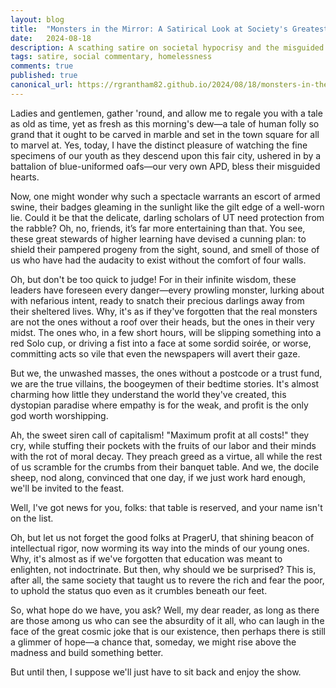 ```yaml
---
layout: blog
title:  "Monsters in the Mirror: A Satirical Look at Society's Greatest Delusion"
date:   2024-08-18
description: A scathing satire on societal hypocrisy and the misguided perceptions of the unhoused, inspired by the style of Mark Twain.
tags: satire, social commentary, homelessness  
comments: true
published: true
canonical_url: https://rgrantham82.github.io/2024/08/18/monsters-in-the-mirror.html
---
```

<!-- Google tag (gtag.js) -->
<script async src="https://www.googletagmanager.com/gtag/js?id=G-7WZFJ98W4K"></script>
<script>
  window.dataLayer = window.dataLayer || [];
  function gtag(){dataLayer.push(arguments);}
  gtag('js', new Date());

  gtag('config', 'G-7WZFJ98W4K');
</script>

Ladies and gentlemen, gather 'round, and allow me to regale you with a tale as old as time, yet as fresh as this morning's dew—a tale of human folly so grand that it ought to be carved in marble and set in the town square for all to marvel at. Yes, today, I have the distinct pleasure of watching the fine specimens of our youth as they descend upon this fair city, ushered in by a battalion of blue-uniformed oafs—our very own APD, bless their misguided hearts.

Now, one might wonder why such a spectacle warrants an escort of armed swine, their badges gleaming in the sunlight like the gilt edge of a well-worn lie. Could it be that the delicate, darling scholars of UT need protection from the rabble? Oh, no, friends, it’s far more entertaining than that. You see, these great stewards of higher learning have devised a cunning plan: to shield their pampered progeny from the sight, sound, and smell of those of us who have had the audacity to exist without the comfort of four walls.

Oh, but don't be too quick to judge! For in their infinite wisdom, these leaders have foreseen every danger—every prowling monster, lurking about with nefarious intent, ready to snatch their precious darlings away from their sheltered lives. Why, it's as if they've forgotten that the real monsters are not the ones without a roof over their heads, but the ones in their very midst. The ones who, in a few short hours, will be slipping something into a red Solo cup, or driving a fist into a face at some sordid soirée, or worse, committing acts so vile that even the newspapers will avert their gaze.

But we, the unwashed masses, the ones without a postcode or a trust fund, we are the true villains, the boogeymen of their bedtime stories. It's almost charming how little they understand the world they've created, this dystopian paradise where empathy is for the weak, and profit is the only god worth worshipping.

Ah, the sweet siren call of capitalism! "Maximum profit at all costs!" they cry, while stuffing their pockets with the fruits of our labor and their minds with the rot of moral decay. They preach greed as a virtue, all while the rest of us scramble for the crumbs from their banquet table. And we, the docile sheep, nod along, convinced that one day, if we just work hard enough, we'll be invited to the feast.

Well, I've got news for you, folks: that table is reserved, and your name isn't on the list.

Oh, but let us not forget the good folks at PragerU, that shining beacon of intellectual rigor, now worming its way into the minds of our young ones. Why, it's almost as if we've forgotten that education was meant to enlighten, not indoctrinate. But then, why should we be surprised? This is, after all, the same society that taught us to revere the rich and fear the poor, to uphold the status quo even as it crumbles beneath our feet.

So, what hope do we have, you ask? Well, my dear reader, as long as there are those among us who can see the absurdity of it all, who can laugh in the face of the great cosmic joke that is our existence, then perhaps there is still a glimmer of hope—a chance that, someday, we might rise above the madness and build something better.

But until then, I suppose we'll just have to sit back and enjoy the show.
